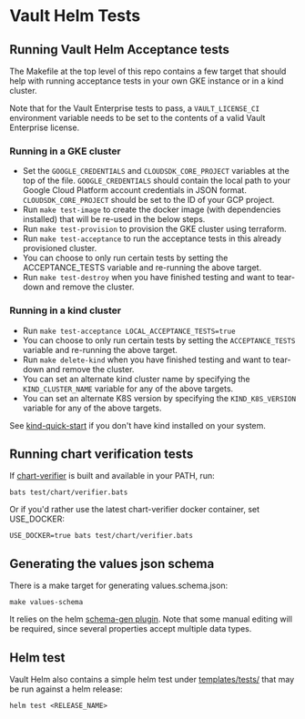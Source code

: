 # Vault Helm Tests

## Running Vault Helm Acceptance tests

The Makefile at the top level of this repo contains a few target that should help with running acceptance tests in your own GKE instance or in a kind cluster.

Note that for the Vault Enterprise tests to pass, a `VAULT_LICENSE_CI` environment variable needs to be set to the contents of a valid Vault Enterprise license.

### Running in a GKE cluster

* Set the `GOOGLE_CREDENTIALS` and `CLOUDSDK_CORE_PROJECT` variables at the top of the file. `GOOGLE_CREDENTIALS` should contain the local path to your Google Cloud Platform account credentials in JSON format. `CLOUDSDK_CORE_PROJECT` should be set to the ID of your GCP project.
* Run `make test-image` to create the docker image (with dependencies installed) that will be re-used in the below steps.
* Run `make test-provision` to provision the GKE cluster using terraform.
* Run `make test-acceptance` to run the acceptance tests in this already provisioned cluster.
* You can choose to only run certain tests by setting the ACCEPTANCE_TESTS variable and re-running the above target.
* Run `make test-destroy` when you have finished testing and want to tear-down and remove the cluster.

### Running in a kind cluster

* Run `make test-acceptance LOCAL_ACCEPTANCE_TESTS=true`
* You can choose to only run certain tests by setting the `ACCEPTANCE_TESTS` variable and re-running the above target.
* Run `make delete-kind` when you have finished testing and want to tear-down and remove the cluster.
* You can set an alternate kind cluster name by specifying the `KIND_CLUSTER_NAME` variable for any of the above targets.
* You can set an alternate K8S version by specifying the `KIND_K8S_VERSION` variable for any of the above targets.

See [kind-quick-start](https://kind.sigs.k8s.io/docs/user/quick-start/) if you don't have kind installed on your system.

## Running chart verification tests

If [chart-verifier](https://github.com/redhat-certification/chart-verifier) is built and available in your PATH, run:

    bats test/chart/verifier.bats

Or if you'd rather use the latest chart-verifier docker container, set
USE_DOCKER:

    USE_DOCKER=true bats test/chart/verifier.bats

## Generating the values json schema

There is a make target for generating values.schema.json:

    make values-schema

It relies on the helm [schema-gen plugin][schema-gen]. Note that some manual
editing will be required, since several properties accept multiple data types.

[schema-gen]: https://github.com/KnechtionsCoding/helm-schema-gen

## Helm test

Vault Helm also contains a simple helm test under
[templates/tests/](../templates/tests/) that may be run against a helm release:

    helm test <RELEASE_NAME>
